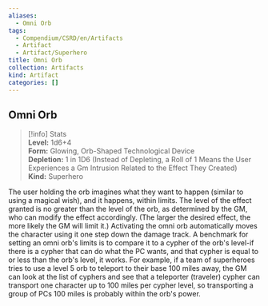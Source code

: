 ```yaml
---
aliases:
  - Omni Orb
tags:
  - Compendium/CSRD/en/Artifacts
  - Artifact
  - Artifact/Superhero
title: Omni Orb
collection: Artifacts
kind: Artifact
categories: []
---
```

## Omni Orb  
>[!info] Stats  
> **Level:** 1d6+4  
> **Form:** Glowing, Orb-Shaped Technological Device  
> **Depletion:** 1 in 1D6 (Instead of Depleting, a Roll of 1 Means the User Experiences a Gm Intrusion Related to the Effect They Created)  
> **Kind:** Superhero
  
The user holding the orb imagines what they want to happen (similar to using a magical wish), and it happens, within limits. The level of the effect granted is no greater than the level of the orb, as determined by the GM, who can modify the effect accordingly. (The larger the desired effect, the more likely the GM will limit it.) Activating the omni orb automatically moves the character using it one step down the damage track. A benchmark for setting an omni orb's limits is to compare it to a cypher of the orb's level-if there is a cypher that can do what the PC wants, and that cypher is equal to or less than the orb's level, it works. For example, if a team of superheroes tries to use a level 5 orb to teleport to their base 100 miles away, the GM can look at the list of cyphers and see that a teleporter (traveler) cypher can transport one character up to 100 miles per cypher level, so transporting a group of PCs 100 miles is probably within the orb's power.